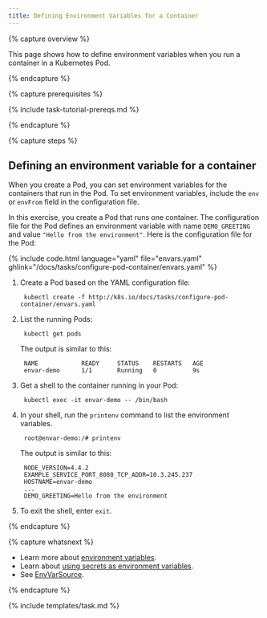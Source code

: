 ```yaml
---
title: Defining Environment Variables for a Container
---
```


{% capture overview %}

This page shows how to define environment variables when you run a container
in a Kubernetes Pod.

{% endcapture %}


{% capture prerequisites %}

{% include task-tutorial-prereqs.md %}

{% endcapture %}


{% capture steps %}

## Defining an environment variable for a container

When you create a Pod, you can set environment variables for the containers
that run in the Pod. To set environment variables, include the `env` or
`envFrom` field in the configuration file.

In this exercise, you create a Pod that runs one container. The configuration
file for the Pod defines an environment variable with name `DEMO_GREETING` and
value `"Hello from the environment"`. Here is the configuration file for the
Pod:

{% include code.html language="yaml" file="envars.yaml" ghlink="/docs/tasks/configure-pod-container/envars.yaml" %}

1. Create a Pod based on the YAML configuration file:

        kubectl create -f http://k8s.io/docs/tasks/configure-pod-container/envars.yaml

1. List the running Pods:

        kubectl get pods

    The output is similar to this:

        NAME            READY     STATUS    RESTARTS   AGE
        envar-demo      1/1       Running   0          9s

1. Get a shell to the container running in your Pod:

        kubectl exec -it envar-demo -- /bin/bash

1. In your shell, run the `printenv` command to list the environment variables.

        root@envar-demo:/# printenv

    The output is similar to this:

        NODE_VERSION=4.4.2
        EXAMPLE_SERVICE_PORT_8080_TCP_ADDR=10.3.245.237
        HOSTNAME=envar-demo
        ...
        DEMO_GREETING=Hello from the environment

1. To exit the shell, enter `exit`.

{% endcapture %}

{% capture whatsnext %}

* Learn more about [environment variables](/docs/user-guide/environment-guide/).
* Learn about [using secrets as environment variables](/docs/user-guide/secrets/#using-secrets-as-environment-variables).
* See [EnvVarSource](/docs/api-reference/v1/definitions/#_v1_envvarsource).

{% endcapture %}


{% include templates/task.md %}
